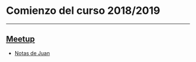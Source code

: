 # Comienzo del curso 2018/2019
---
## [Meetup](https://www.meetup.com/madswcraft/events/254954701/)


- [Notas de Juan](notas-juan.md)
